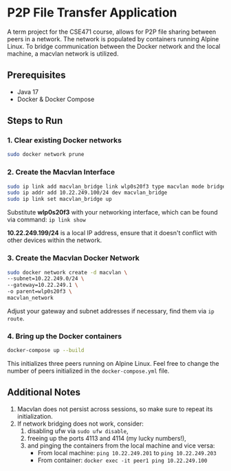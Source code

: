 # P2P File Transfer Application

A term project for the CSE471 course, allows for P2P file sharing between peers in a network.
The network is populated by containers running Alpine Linux. 
To bridge communication between the Docker network and the local machine, a macvlan network is utilized.


## Prerequisites
* Java 17
* Docker & Docker Compose

## Steps to Run

### 1. Clear existing Docker networks
```bash
sudo docker network prune
```

### 2. Create the Macvlan Interface
```bash
sudo ip link add macvlan_bridge link wlp0s20f3 type macvlan mode bridge
sudo ip addr add 10.22.249.100/24 dev macvlan_bridge
sudo ip link set macvlan_bridge up
```
Substitute **wlp0s20f3** with your networking interface, which can be found via command:
`ip link show`

**10.22.249.199/24** is a local IP address, ensure that it doesn't conflict with other devices within the network.

### 3. Create the Macvlan Docker Network
```bash
sudo docker network create -d macvlan \
--subnet=10.22.249.0/24 \
--gateway=10.22.249.1 \
-o parent=wlp0s20f3 \
macvlan_network
```
Adjust your gateway and subnet addresses if necessary, find them via `ip route`.

### 4. Bring up the Docker containers
```bash
docker-compose up --build
```
This initializes three peers running on Alpine Linux. 
Feel free to change the number of peers initialized in the `docker-compose.yml` file.


## Additional Notes
1. Macvlan does not persist across sessions, so make sure to repeat its initialization.
2. If network bridging does not work, consider:
    1. disabling ufw via `sudo ufw disable`,
    2. freeing up the ports 4113 and 4114 (my lucky numbers!),
   3. and pinging the containers from the local machine and vice versa:
        * From local machine: `ping 10.22.249.201` to `ping 10.22.249.203`
        * From container: `docker exec -it peer1 ping 10.22.249.100`